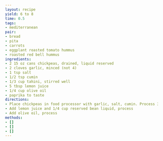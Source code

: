 ```yaml
---
layout: recipe
yield: 6 to 8
time: 0.5
tags:
- mediterranean
pair:
- bread
- pita
- carrots
- eggplant roasted tomato hummus
- roasted red bell hummus
ingredients:
- 2 15 oz cans chickpeas, drained, liquid reserved
- 2 cloves garlic, minced (not 4)
- 1 tsp salt
- 1/2 tsp cumin
- 1/3 cup tahini, stirred well
- 5 tbsp lemon juice
- 1/4 cup olive oil
- paprika to taste
directions:
- Place chickpeas in food processor with garlic, salt, cumin. Process 30 seconds. Add tahini, process more
- Add lemon juice and 1/4 cup reserved bean liquid, process
- Add olive oil, process
methods:
- []
- []
- []
---
```

